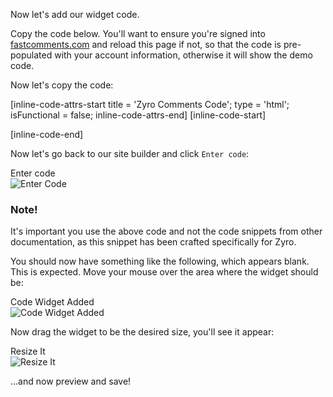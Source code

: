 Now let's add our widget code.

Copy the code below. You'll want to ensure you're signed into [fastcomments.com](https://fastcomments.com) 
and reload this page if not, so that the code is pre-populated with your account information, otherwise it will show the demo code.

Now let's copy the code:

[inline-code-attrs-start title = 'Zyro Comments Code'; type = 'html'; isFunctional = false; inline-code-attrs-end]
[inline-code-start]
<script src="https://cdn.fastcomments.com/js/embed-v2.min.js"></script>
<div id="fastcomments-widget"></div>
<script>
    FastCommentsUI(document.getElementById('fastcomments-widget'), {
        tenantId: "demo",
        pageTitle: window.parent.title,
        urlId: window.parent.location.href,
        url: window.parent.location.href
    });
</script>
[inline-code-end]

Now let's go back to our site builder and click `Enter code`:

<div class="screenshot white-bg">
    <div class="title">Enter code</div>
    <img class="screenshot-image" src="/images/installation-guides/hostinger-step-2-add-code-2.png" alt="Enter Code" />
</div>

### Note!

It's important you use the above code and not the code snippets from other documentation, as this snippet has been crafted specifically
for Zyro.

You should now have something like the following, which appears blank. This is expected. Move your mouse over the area
where the widget should be:

<div class="screenshot white-bg">
    <div class="title">Code Widget Added</div>
    <img class="screenshot-image" src="/images/installation-guides/hostinger-step-2-add-code-3.png" alt="Code Widget Added" />
</div>

Now drag the widget to be the desired size, you'll see it appear:

<div class="screenshot white-bg">
    <div class="title">Resize It</div>
    <img class="screenshot-image" src="/images/installation-guides/hostinger-step-2-add-code-4.png" alt="Resize It" />
</div>

...and now preview and save!
